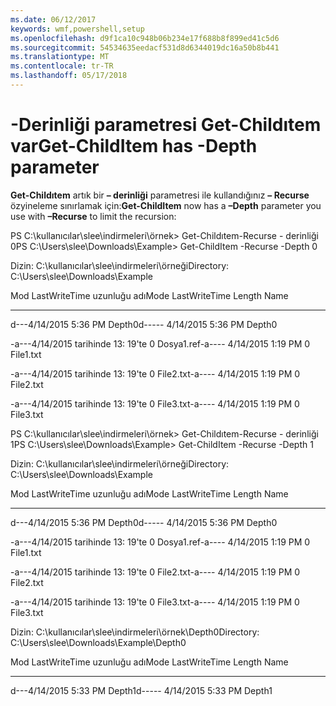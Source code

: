 ```yaml
---
ms.date: 06/12/2017
keywords: wmf,powershell,setup
ms.openlocfilehash: d9f1ca10c948b06b234e17f688b8f899ed41c5d6
ms.sourcegitcommit: 54534635eedacf531d8d6344019dc16a50b8b441
ms.translationtype: MT
ms.contentlocale: tr-TR
ms.lasthandoff: 05/17/2018
---
```

# <a name="get-childitem-has--depth-parameter"></a><span data-ttu-id="453bc-102">-Derinliği parametresi Get-Childıtem var</span><span class="sxs-lookup"><span data-stu-id="453bc-102">Get-ChildItem has -Depth parameter</span></span>
<span data-ttu-id="453bc-103">**Get-Childıtem** artık bir **– derinliği** parametresi ile kullandığınız **– Recurse** özyineleme sınırlamak için:</span><span class="sxs-lookup"><span data-stu-id="453bc-103">**Get-ChildItem** now has a **–Depth** parameter you use with **–Recurse** to limit the recursion:</span></span>

<span data-ttu-id="453bc-104">PS C:\\kullanıcılar\\slee\\indirmeleri\\örnek&gt; Get-Childıtem-Recurse - derinliği 0</span><span class="sxs-lookup"><span data-stu-id="453bc-104">PS C:\\Users\\slee\\Downloads\\Example&gt; Get-ChildItem -Recurse -Depth 0</span></span>

<span data-ttu-id="453bc-105">Dizin: C:\\kullanıcılar\\slee\\indirmeleri\\örneği</span><span class="sxs-lookup"><span data-stu-id="453bc-105">Directory: C:\\Users\\slee\\Downloads\\Example</span></span>

<span data-ttu-id="453bc-106">Mod LastWriteTime uzunluğu adı</span><span class="sxs-lookup"><span data-stu-id="453bc-106">Mode LastWriteTime Length Name</span></span>

---- ------------- ------ ----

<span data-ttu-id="453bc-107">d---4/14/2015 5:36 PM Depth0</span><span class="sxs-lookup"><span data-stu-id="453bc-107">d----- 4/14/2015 5:36 PM Depth0</span></span>

<span data-ttu-id="453bc-108">-a---4/14/2015 tarihinde 13: 19'te 0 Dosya1.ref</span><span class="sxs-lookup"><span data-stu-id="453bc-108">-a---- 4/14/2015 1:19 PM 0 File1.txt</span></span>

<span data-ttu-id="453bc-109">-a---4/14/2015 tarihinde 13: 19'te 0 File2.txt</span><span class="sxs-lookup"><span data-stu-id="453bc-109">-a---- 4/14/2015 1:19 PM 0 File2.txt</span></span>

<span data-ttu-id="453bc-110">-a---4/14/2015 tarihinde 13: 19'te 0 File3.txt</span><span class="sxs-lookup"><span data-stu-id="453bc-110">-a---- 4/14/2015 1:19 PM 0 File3.txt</span></span>

<span data-ttu-id="453bc-111">PS C:\\kullanıcılar\\slee\\indirmeleri\\örnek&gt; Get-Childıtem-Recurse - derinliği 1</span><span class="sxs-lookup"><span data-stu-id="453bc-111">PS C:\\Users\\slee\\Downloads\\Example&gt; Get-ChildItem -Recurse -Depth 1</span></span>

<span data-ttu-id="453bc-112">Dizin: C:\\kullanıcılar\\slee\\indirmeleri\\örneği</span><span class="sxs-lookup"><span data-stu-id="453bc-112">Directory: C:\\Users\\slee\\Downloads\\Example</span></span>

<span data-ttu-id="453bc-113">Mod LastWriteTime uzunluğu adı</span><span class="sxs-lookup"><span data-stu-id="453bc-113">Mode LastWriteTime Length Name</span></span>

---- ------------- ------ ----

<span data-ttu-id="453bc-114">d---4/14/2015 5:36 PM Depth0</span><span class="sxs-lookup"><span data-stu-id="453bc-114">d----- 4/14/2015 5:36 PM Depth0</span></span>

<span data-ttu-id="453bc-115">-a---4/14/2015 tarihinde 13: 19'te 0 Dosya1.ref</span><span class="sxs-lookup"><span data-stu-id="453bc-115">-a---- 4/14/2015 1:19 PM 0 File1.txt</span></span>

<span data-ttu-id="453bc-116">-a---4/14/2015 tarihinde 13: 19'te 0 File2.txt</span><span class="sxs-lookup"><span data-stu-id="453bc-116">-a---- 4/14/2015 1:19 PM 0 File2.txt</span></span>

<span data-ttu-id="453bc-117">-a---4/14/2015 tarihinde 13: 19'te 0 File3.txt</span><span class="sxs-lookup"><span data-stu-id="453bc-117">-a---- 4/14/2015 1:19 PM 0 File3.txt</span></span>

<span data-ttu-id="453bc-118">Dizin: C:\\kullanıcılar\\slee\\indirmeleri\\örnek\\Depth0</span><span class="sxs-lookup"><span data-stu-id="453bc-118">Directory: C:\\Users\\slee\\Downloads\\Example\\Depth0</span></span>

<span data-ttu-id="453bc-119">Mod LastWriteTime uzunluğu adı</span><span class="sxs-lookup"><span data-stu-id="453bc-119">Mode LastWriteTime Length Name</span></span>

---- ------------- ------ ----

<span data-ttu-id="453bc-120">d---4/14/2015 5:33 PM Depth1</span><span class="sxs-lookup"><span data-stu-id="453bc-120">d----- 4/14/2015 5:33 PM Depth1</span></span>
